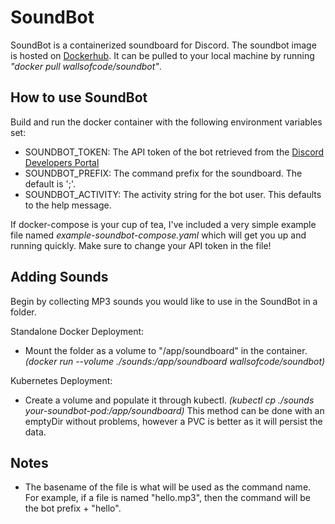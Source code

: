 # SoundBot
SoundBot is a containerized soundboard for Discord. The soundbot image is hosted on [Dockerhub](https://hub.docker.com/repository/docker/wallsofcode/soundbot).
It can be pulled to your local machine by running _"docker pull wallsofcode/soundbot"_.

## How to use SoundBot
Build and run the docker container with the following environment variables set:
* SOUNDBOT_TOKEN: The API token of the bot retrieved from the [Discord Developers Portal](https://discord.com/developers/applications)
* SOUNDBOT_PREFIX: The command prefix for the soundboard. The default is ';'.
* SOUNDBOT_ACTIVITY: The activity string for the bot user. This defaults to the help message.

If docker-compose is your cup of tea, I've included a very simple example file named _example-soundbot-compose.yaml_ 
which will get you up and running quickly. Make sure to change your API token in the file!

## Adding Sounds
Begin by collecting MP3 sounds you would like to use in the SoundBot in a folder. 

Standalone Docker Deployment:
* Mount the folder as a volume to "/app/soundboard" in the container. _(docker run --volume ./sounds:/app/soundboard wallsofcode/soundbot)_

Kubernetes Deployment:
* Create a volume and populate it through kubectl. _(kubectl cp ./sounds your-soundbot-pod:/app/soundboard)_
  This method can be done with an emptyDir without problems, however a PVC is better as it will persist the data.  


## Notes
* The basename of the file is what will be used as the command name. For example, if a file is 
  named "hello.mp3", then the command will be the bot prefix + "hello".
